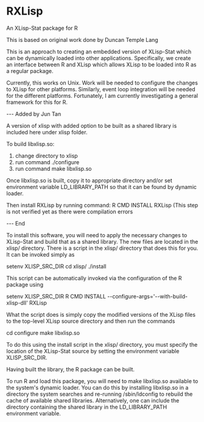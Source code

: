 # RXLisp
An XLisp-Stat package for R

This is based on original work done by Duncan Temple Lang

This is an approach to creating an embedded version of XLisp-Stat
which can be dynamically loaded into other applications.
Specifically, we create an interface between R and XLisp
which allows XLisp to be loaded into R as a regular package.

Currently, this works on Unix. Work will be needed to configure the
changes to XLisp for other platforms.  Similarly, event loop
integration will be needed for the different platforms. Fortunately, I
am currently investigating a general framework for this for R.

--- Added by Jun Tan

A version of xlisp with added option to be built as a shared library is
included here under xlisp folder.

To build libxlisp.so:
1. change directory to xlisp
2. run command ./configure
3. run command make libxlisp.so

Once libxlisp.so is built, copy it to appropriate directory and/or set
environment variable LD_LIBRARY_PATH so that it can be found by dynamic
loader.

Then install RXLisp by running command: R CMD INSTALL RXLisp
(This step is not verified yet as there were compilation errors

--- End

To install this software, you will need to apply the necessary changes to
XLisp-Stat and build that as a shared library. The new files are located
in the xlisp/ directory. There is a script in the xlisp/ directory
that does this for you. It can be invoked simply as

  setenv XLISP_SRC_DIR  <directory containing XLisp source>
  cd xlisp/
  ./install

This script can be automatically invoked via the configuration of the
R package using
 
  setenv XLISP_SRC_DIR  <directory containing XLisp source>
  R CMD INSTALL --configure-args='--with-build-xlisp-dll' RXLisp

What the script does is simply copy the modified versions of the XLisp
files to the top-level XLisp source directory and then run the
commands

  cd <xlisp source directory>
  configure
  make libxlisp.so

To do this using the install script in the xlisp/ directory, you must
specify the location of the XLisp-Stat source by setting the
environment variable XLISP_SRC_DIR.

Having built the library, the R package can be built.

To run R and load this package, you will need to make libxlisp.so
available to the system's dynamic loader.  You can do this by
installing libxlisp.so in a directory the system searches and
re-running /sbin/ldconfig to rebuild the cache of available shared
libraries. Alternatively, one can include the directory containing the
shared library in the LD_LIBRARY_PATH environment variable.
